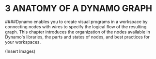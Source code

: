 # 3 ANATOMY OF A DYNAMO GRAPH

####Dynamo enables you to create visual programs in a workspace by connecting nodes with wires to specify the logical flow of the resulting graph. This chapter introduces the organization of the nodes available in Dynamo's libraries, the parts and states of nodes, and best practices for your workspaces.  

(Insert Images)
